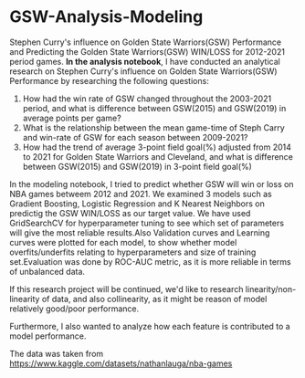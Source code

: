 # GSW-Analysis-Modeling

Stephen Curry's influence on Golden State Warriors(GSW) Performance and Predicting the Golden State Warriors(GSW) WIN/LOSS for 2012-2021 period games.
**In the analysis notebook**, I have conducted an analytical research on Stephen Curry's influence on Golden State Warriors(GSW) Performance by researching the following questions:
1. How had the win rate of GSW changed throughout the 2003-2021 period, and what is difference between GSW(2015) and GSW(2019) in average points per game?
2. What is the relationship between the mean game-time of Steph Carry and win-rate of GSW for each season between 2009-2021?
3. How had the trend of average 3-point field goal(%) adjusted from 2014 to 2021 for Golden State Warriors and Cleveland, and what is difference between GSW(2015) and GSW(2019) in 3-point field goal(%)

In the modeling notebook, I tried to predict whether GSW will win or loss on NBA games betweem 2012 and 2021. We examined 3 models such as Gradient Boosting, Logistic Regression and K Nearest Neighbors on predictig the GSW WIN/LOSS as our target value. We have used GridSearchCV for hyperparameter tuning to see which set of parameters will give the most reliable results.Also Validation curves and Learning curves were plotted for each model, to show whether model overfits/underfits relating to hyperparameters and size of training set.Evaluation was done by ROC-AUC metric, as it is more reliable in terms of unbalanced data.

If this research project will be continued, we'd like to research linearity/non-linearity of data, and also collinearity, as it might be reason of model relatively good/poor performance.

Furthermore, I also wanted to analyze how each feature is contributed to a model performance.

The data was taken from https://www.kaggle.com/datasets/nathanlauga/nba-games

